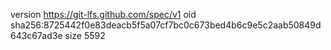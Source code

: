 version https://git-lfs.github.com/spec/v1
oid sha256:8725442f0e83deacb5f5a07cf7bc0c673bed4b6c9e5c2aab50849d643c67ad3e
size 5592
